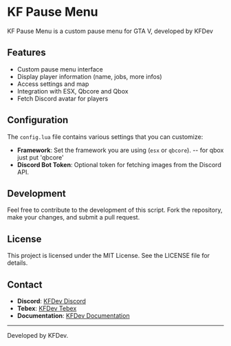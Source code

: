 # KF Pause Menu

KF Pause Menu is a custom pause menu for GTA V, developed by KFDev

## Features

- Custom pause menu interface
- Display player information (name, jobs, more infos)
- Access settings and map
- Integration with ESX, Qbcore and Qbox
- Fetch Discord avatar for players

## Configuration

The ```config.lua``` file contains various settings that you can customize:

- **Framework**: Set the framework you are using (`esx` or `qbcore`). -- for qbox just put 'qbcore'
- **Discord Bot Token**: Optional token for fetching images from the Discord API.

## Development

Feel free to contribute to the development of this script. Fork the repository, make your changes, and submit a pull request.

## License

This project is licensed under the MIT License. See the LICENSE file for details.

## Contact

- **Discord**: [KFDev Discord](https://discord.gg/kfdev)
- **Tebex**: [KFDev Tebex](https://kfdev.tebex.io)
- **Documentation**: [KFDev Documentation](https://docs.kfdev.it/)

---

Developed by KFDev.
